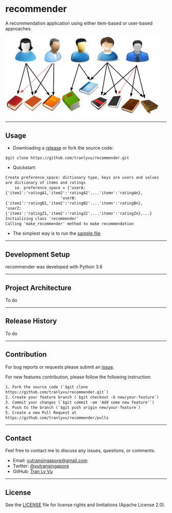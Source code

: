 # **recommender**

A recommendation application using either item-based or user-based approaches.

<img src="img/recommender.png" width="480" alt="Combined Image" />

---
Usage
---

- Downloading a [release](https://github.com/tranlyvu/recommender/releases) or fork the source code: 

```
$git clone https://github.com/tranlyvu/recommender.git
```

- Quickstart:

```
Create preference_space: dictionary type, keys are users and values are dictionary of items and ratings
    ie. preference_space = {'userA:{'item1':'ratingA1,'item2':'ratingA2'....'itemn':'ratingAn},
						'userB:{'item1':'ratingB1,'item2':'ratingB2'....'itemn':'ratingBn},					'userZ:{'item1':'ratingZ1,'item2':'ratingZ2'....'itemn':'ratingZn},...}
Initializing class 'recommender'
Calling 'make_recommender' method to make recommendation 
```

- The simplest way is to run the [sample file](https://github.com/tranlyvu/recommender/tree/master/sample)


---
Development Setup
---

recommender was developed with Python 3.6

---
Project Architecture
---

To do

---
Release History
---

To do

---
Contribution
---

For bug reports or requests please submit an [issue](https://github.com/tranlyvu/recommender/issues).

For new features contribution, please follow the following instruction:

```
1. Fork the source code (`$git clone https://github.com/tranlyvu/recommender.git`)
2. Create your feature branch (`$git checkout -b new/your-feature`)
3. Commit your changes (`$git commit -am 'Add some new feature'`)
4. Push to the branch (`$git push origin new/your-feature`)
5. Create a new Pull Request at https://github.com/tranlyvu/recommender/pulls
```


---
Contact
---

Feel free to contact me to discuss any issues, questions, or comments.
*  Email: vutransingapore@gmail.com
*  Twitter: [@vutransingapore](https://twitter.com/vutransingapore)
*  GitHub: [Tran Ly Vu](https://github.com/tranlyvu)

---
License
---

See the [LICENSE](https://github.com/tranlyvu/recommender/blob/master/LICENSE) file for license rights and limitations (Apache License 2.0).


